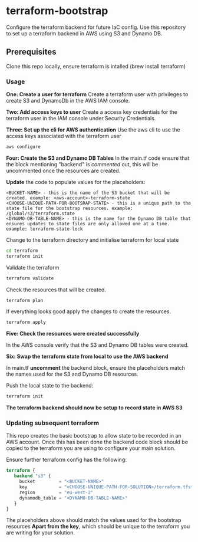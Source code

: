 # terraform-bootstrap

Configure the terraform backend for future IaC config. Use this repository to set up a terraform backend in AWS using S3 and Dynamo DB.

## Prerequisites

Clone this repo locally, ensure terraform is intalled (brew install terraform)

### Usage

**One: Create a user for terraform**
Create a terraform user with privileges to create S3 and DynamoDb in the AWS IAM console.

**Two: Add access keys to user**
Create a access key credentials for the terraform user in the IAM console under Security Credentials.

**Three: Set up the cli for AWS authentication**
Use the aws cli to use the access keys associated with the terraform user

```bash
aws configure
```

**Four: Create the S3 and Dynamo DB Tables**
In the main.tf code ensure that the block mentioning "backend" is _commented_ out, this will be uncommented once the resources are created.

**Update** the code to populate values for the placeholders:

```text
<BUCKET-NAME> - this is the name of the S3 bucket that will be created. example: <aws-account>-terraform-state
<CHOOSE-UNIQUE-PATH-FOR-BOOTSRAP-STATE> - this is a unique path to the state file for the bootstrap resources. example: /global/s3/terraform.state
<DYNAMO-DB-TABLE-NAME> - this is the name for the Dynamo DB table that ensures updates to state files are only allowed one at a time. example: terraform-state-lock
```

Change to the terraform directory and initialise terraform for local state

```bash
cd terraform
terraform init
```

Validate the terraform

```bash
terraform validate
```

Check the resources that will be created. 

```bash
terraform plan
```

If everything looks good apply the changes to create the resources.

```bash
terraform apply
```

**Five: Check the resources were created successfully**

In the AWS console verify that the S3 and Dynamo DB tables were created.

**Six: Swap the terraform state from local to use the AWS backend**

In main.tf **uncomment** the backend block, ensure the placeholders match the names used for the S3 and Dynamo DB resources.

Push the local state to the backend:

```bash
terraform init
```

**The terraform backend should now be setup to record state in AWS S3**

### Updating subsequent terraform

This repo creates the basic bootstrap to allow state to be recorded in an AWS account. Once this has been done the backend code block should be copied to the terraform you are using to configure your main solution.

Ensure further terraform config has the following:

```terraform
terraform {
   backend "s3" {
     bucket         = "<BUCKET-NAME>"
     key            = "<CHOOSE-UNIQUE-PATH-FOR-SOLUTION>/terraform.tfstate"
     region         = "eu-west-2"
     dynamodb_table = "<DYNAMO-DB-TABLE-NAME>"
   }
}
```

The placeholders above should match the values used for the bootstrap resources **Apart from the key**, which should be unique to the terraform you are writing for your solution.